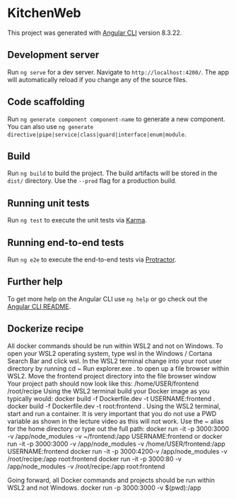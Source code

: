 # KitchenWeb

This project was generated with [Angular CLI](https://github.com/angular/angular-cli) version 8.3.22.

## Development server

Run `ng serve` for a dev server. Navigate to `http://localhost:4200/`. The app will automatically reload if you change any of the source files.

## Code scaffolding

Run `ng generate component component-name` to generate a new component. You can also use `ng generate directive|pipe|service|class|guard|interface|enum|module`.

## Build

Run `ng build` to build the project. The build artifacts will be stored in the `dist/` directory. Use the `--prod` flag for a production build.

## Running unit tests

Run `ng test` to execute the unit tests via [Karma](https://karma-runner.github.io).

## Running end-to-end tests

Run `ng e2e` to execute the end-to-end tests via [Protractor](http://www.protractortest.org/).

## Further help

To get more help on the Angular CLI use `ng help` or go check out the [Angular CLI README](https://github.com/angular/angular-cli/blob/master/README.md).

## Dockerize recipe
All docker commands should be run within WSL2 and not on Windows.
To open your WSL2 operating system, type wsl in the Windows / Cortana Search Bar and click wsl.
In the WSL2 terminal change into your root user directory by running cd ~
Run explorer.exe . to open up a file browser within WSL2.
Move the frontend project directory into the file browser window
Your project path should now look like this:
/home/USER/frontend
/root/recipe
Using the WSL2 terminal build your Docker image as you typically would:
docker build -f Dockerfile.dev -t USERNAME:frontend .
docker build -f Dockerfile.dev -t root:frontend .
Using the WSL2 terminal, start and run a container. It is very important that you do not use a PWD variable as shown in the lecture video as this will not work. Use the ~ alias for the home directory or type out the full path:
docker run -it -p 3000:3000 -v /app/node_modules -v ~/frontend:/app USERNAME:frontend
or
docker run -it -p 3000:3000 -v /app/node_modules -v /home/USER/frontend:/app USERNAME:frontend
docker run -it -p 3000:4200-v /app/node_modules -v /root/recipe:/app root:frontend
docker run -it -p 3000:80 -v /app/node_modules -v /root/recipe:/app root:frontend

Going forward, all Docker commands and projects should be run within WSL2 and not Windows.
docker run -p 3000:3000 -v $(pwd):/app <imageid>